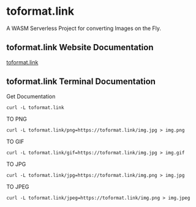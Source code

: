 # toformat.link
A WASM Serverless Project for converting Images on the Fly.


## toformat.link Website Documentation
<a href="https://toformat.link">
toformat.link
</a>

## toformat.link Terminal Documentation

Get Documentation
```
curl -L toformat.link
```

TO PNG
```
curl -L toformat.link/png=https://toformat.link/img.jpg > img.png
```

TO GIF
```
curl -L toformat.link/gif=https://toformat.link/img.jpg > img.gif
```

TO JPG
```
curl -L toformat.link/jpg=https://toformat.link/img.png > img.jpg
```

TO JPEG
```
curl -L toformat.link/jpeg=https://toformat.link/img.png > img.jpeg
```

